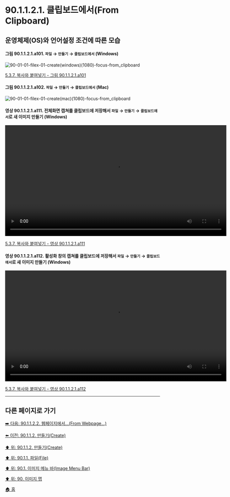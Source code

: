 # 90.1.1.2.1. 클립보드에서(From Clipboard)
## 운영체제(OS)와 언어설정 조건에 따른 모습

<a id="90-01-01-02-01-a101"></a>

#### 그림 90.1.1.2.1.a101. `파일` → `만들기` → `클립보드에서` (Windows)
![90-01-01-filex-01-create(windows)(1080)-focus-from_clipboard](https://github.com/wonder13662/gimp/assets/15767104/6778a8af-f31a-452c-8b6b-a6f178c7bfcf)

[5.3.7. 복사와 붙여넣기 - 그림 90.1.1.2.1.a101](./05-03-07-copy-and-paste.md#90-01-01-02-01-a101)

<a id="90-01-01-02-01-a102"></a>

#### 그림 90.1.1.2.1.a102. `파일` → `만들기` → `클립보드에서` (Mac)
![90-01-01-filex-01-create(mac)(1080)-focus-from_clipboard](https://github.com/wonder13662/gimp/assets/15767104/cc2b49e9-b040-4a21-b888-6b07a0ca2142)

<a id="90-01-01-02-01-a111"></a>

#### 영상 90.1.1.2.1.a111. 전체화면 캡쳐를 클립보드에 저장해서 `파일` → `만들기` → `클립보드에서`로 새 이미지 만들기  (Windows)
<video controls="controls" width="720" src="https://github.com/wonder13662/gimp/assets/15767104/39d15a61-bd64-4bb8-a980-41207100f4f3"></video>

[5.3.7. 복사와 붙여넣기 - 영상 90.1.1.2.1.a111](./05-03-07-copy-and-paste.md#90-01-01-02-01-a111)

<a id="90-01-01-02-01-a112"></a>

#### 영상 90.1.1.2.1.a112. 활성화 창의 캡쳐를 클립보드에 저장해서 `파일` → `만들기` → `클립보드에서`로 새 이미지 만들기  (Windows)
<video controls="controls" width="720" src="https://github.com/wonder13662/gimp/assets/15767104/ed2939d1-3b5f-4ba3-b86c-141bf376be1d"></video>

[5.3.7. 복사와 붙여넣기 - 영상 90.1.1.2.1.a112](./05-03-07-copy-and-paste.md#90-01-01-02-01-a112)

***

## 다른 페이지로 가기

[➡️ 다음: 90.1.1.2.2. 웹페이지에서...(From Webpage...)](./90-01-01-02-02-from_webpage.md)

[⬅️ 이전: 90.1.1.2. 만들기(Create)](./90-01-01-02-00-create.md)

[⬆️ 위: 90.1.1.2. 만들기(Create)](./90-01-01-02-00-create.md)

[⬆️ 위: 90.1.1. 파일(File)](./90-01-01-00-file.md)

[⬆️ 위: 90.1. 이미지 메뉴 바(Image Menu Bar)](./90-01-00-image-menu-bar.md)

[⬆️ 위: 90. 이미지 맵](./90-00-image-map.md)

[🏠 홈](./00-home.md)
